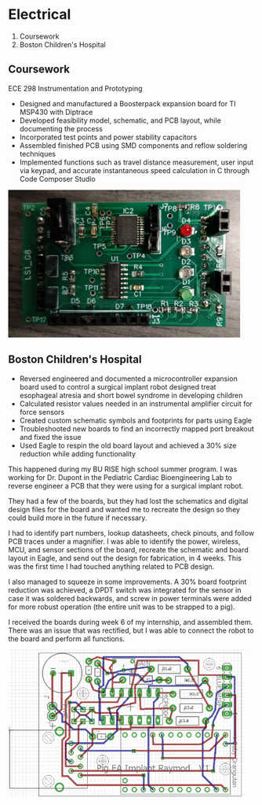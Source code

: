 # Electrical

1. Coursework
2. Boston Children's Hospital

## Coursework

ECE 298 Instrumentation and Prototyping
- Designed and manufactured a Boosterpack expansion board for TI MSP430 with Diptrace
- Developed feasibility model, schematic, and PCB layout, while documenting the process
- Incorporated test points and power stability capacitors
- Assembled finished PCB using SMD components and reflow soldering techniques
- Implemented functions such as travel distance measurement, user input via keypad, and accurate instantaneous speed calculation in C through Code Composer Studio

<img src="img/298Board.jpg" alt="drawing" height="300"/> 

## Boston Children's Hospital

- Reversed engineered and documented a microcontroller expansion board used to control a surgical implant robot designed treat esophageal atresia and short bowel syndrome in developing children
- Calculated resistor values needed in an instrumental amplifier circuit for force sensors
- Created custom schematic symbols and footprints for parts using Eagle
- Troubleshooted new boards to find an incorrectly mapped port breakout and fixed the issue
- Used Eagle to respin the old board layout and achieved a 30% size reduction while adding functionality

This happened during my BU RISE high school summer program. I was working for Dr. Dupont in the Pediatric Cardiac Bioengineering Lab to reverse engineer a PCB that they were using for a surgical implant robot.

They had a few of the boards, but they had lost the schematics and digital design files for the board and wanted me to recreate the design so they could build more in the future if necessary.

I had to identify part numbers, lookup datasheets, check pinouts, and follow PCB traces under a magnifier. I was able to identify the power, wireless, MCU, and sensor sections of the board, recreate the schematic and board layout in Eagle, and send out the design for fabrication, in 4 weeks. This was the first time I had touched anything related to PCB design.

I also managed to squeeze in some improvements. A 30% board footprint reduction was achieved, a DPDT switch was integrated for the sensor in case it was soldered backwards, and screw in power terminals were added for more robust operation (the entire unit was to be strapped to a pig).

I received the boards during week 6 of my internship, and assembled them. There was an issue that was rectified, but I was able to connect the robot to the board and perform all functions.

<img src="img/pcb.png" alt="drawing" height="300"/> 